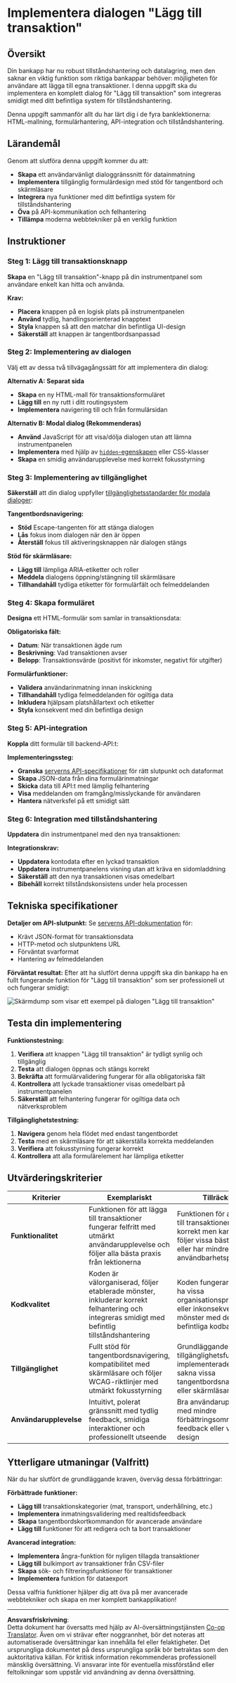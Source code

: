 <!--
CO_OP_TRANSLATOR_METADATA:
{
  "original_hash": "50a7783473b39a2e0f133e271a102231",
  "translation_date": "2025-10-23T21:41:15+00:00",
  "source_file": "7-bank-project/4-state-management/assignment.md",
  "language_code": "sv"
}
-->
# Implementera dialogen "Lägg till transaktion"

## Översikt

Din bankapp har nu robust tillståndshantering och datalagring, men den saknar en viktig funktion som riktiga bankappar behöver: möjligheten för användare att lägga till egna transaktioner. I denna uppgift ska du implementera en komplett dialog för "Lägg till transaktion" som integreras smidigt med ditt befintliga system för tillståndshantering.

Denna uppgift sammanför allt du har lärt dig i de fyra banklektionerna: HTML-mallning, formulärhantering, API-integration och tillståndshantering.

## Lärandemål

Genom att slutföra denna uppgift kommer du att:
- **Skapa** ett användarvänligt dialoggränssnitt för datainmatning
- **Implementera** tillgänglig formulärdesign med stöd för tangentbord och skärmläsare
- **Integrera** nya funktioner med ditt befintliga system för tillståndshantering
- **Öva** på API-kommunikation och felhantering
- **Tillämpa** moderna webbtekniker på en verklig funktion

## Instruktioner

### Steg 1: Lägg till transaktionsknapp

**Skapa** en "Lägg till transaktion"-knapp på din instrumentpanel som användare enkelt kan hitta och använda.

**Krav:**
- **Placera** knappen på en logisk plats på instrumentpanelen
- **Använd** tydlig, handlingsorienterad knapptext
- **Styla** knappen så att den matchar din befintliga UI-design
- **Säkerställ** att knappen är tangentbordsanpassad

### Steg 2: Implementering av dialogen

Välj ett av dessa två tillvägagångssätt för att implementera din dialog:

**Alternativ A: Separat sida**
- **Skapa** en ny HTML-mall för transaktionsformuläret
- **Lägg till** en ny rutt i ditt routingsystem
- **Implementera** navigering till och från formulärsidan

**Alternativ B: Modal dialog (Rekommenderas)**
- **Använd** JavaScript för att visa/dölja dialogen utan att lämna instrumentpanelen
- **Implementera** med hjälp av [`hidden`-egenskapen](https://developer.mozilla.org/docs/Web/HTML/Global_attributes/hidden) eller CSS-klasser
- **Skapa** en smidig användarupplevelse med korrekt fokusstyrning

### Steg 3: Implementering av tillgänglighet

**Säkerställ** att din dialog uppfyller [tillgänglighetsstandarder för modala dialoger](https://developer.paciellogroup.com/blog/2018/06/the-current-state-of-modal-dialog-accessibility/):

**Tangentbordsnavigering:**
- **Stöd** Escape-tangenten för att stänga dialogen
- **Lås** fokus inom dialogen när den är öppen
- **Återställ** fokus till aktiveringsknappen när dialogen stängs

**Stöd för skärmläsare:**
- **Lägg till** lämpliga ARIA-etiketter och roller
- **Meddela** dialogens öppning/stängning till skärmläsare
- **Tillhandahåll** tydliga etiketter för formulärfält och felmeddelanden

### Steg 4: Skapa formuläret

**Designa** ett HTML-formulär som samlar in transaktionsdata:

**Obligatoriska fält:**
- **Datum**: När transaktionen ägde rum
- **Beskrivning**: Vad transaktionen avser
- **Belopp**: Transaktionsvärde (positivt för inkomster, negativt för utgifter)

**Formulärfunktioner:**
- **Validera** användarinmatning innan inskickning
- **Tillhandahåll** tydliga felmeddelanden för ogiltiga data
- **Inkludera** hjälpsam platshållartext och etiketter
- **Styla** konsekvent med din befintliga design

### Steg 5: API-integration

**Koppla** ditt formulär till backend-API:t:

**Implementeringssteg:**
- **Granska** [serverns API-specifikationer](../api/README.md) för rätt slutpunkt och dataformat
- **Skapa** JSON-data från dina formulärinmatningar
- **Skicka** data till API:t med lämplig felhantering
- **Visa** meddelanden om framgång/misslyckande för användaren
- **Hantera** nätverksfel på ett smidigt sätt

### Steg 6: Integration med tillståndshantering

**Uppdatera** din instrumentpanel med den nya transaktionen:

**Integrationskrav:**
- **Uppdatera** kontodata efter en lyckad transaktion
- **Uppdatera** instrumentpanelens visning utan att kräva en sidomladdning
- **Säkerställ** att den nya transaktionen visas omedelbart
- **Bibehåll** korrekt tillståndskonsistens under hela processen

## Tekniska specifikationer

**Detaljer om API-slutpunkt:**
Se [serverns API-dokumentation](../api/README.md) för:
- Krävt JSON-format för transaktionsdata
- HTTP-metod och slutpunktens URL
- Förväntat svarformat
- Hantering av felmeddelanden

**Förväntat resultat:**
Efter att ha slutfört denna uppgift ska din bankapp ha en fullt fungerande funktion för "Lägg till transaktion" som ser professionell ut och fungerar smidigt:

![Skärmdump som visar ett exempel på dialogen "Lägg till transaktion"](../../../../translated_images/dialog.93bba104afeb79f12f65ebf8f521c5d64e179c40b791c49c242cf15f7e7fab15.sv.png)

## Testa din implementering

**Funktionstestning:**
1. **Verifiera** att knappen "Lägg till transaktion" är tydligt synlig och tillgänglig
2. **Testa** att dialogen öppnas och stängs korrekt
3. **Bekräfta** att formulärvalidering fungerar för alla obligatoriska fält
4. **Kontrollera** att lyckade transaktioner visas omedelbart på instrumentpanelen
5. **Säkerställ** att felhantering fungerar för ogiltiga data och nätverksproblem

**Tillgänglighetstestning:**
1. **Navigera** genom hela flödet med endast tangentbordet
2. **Testa** med en skärmläsare för att säkerställa korrekta meddelanden
3. **Verifiera** att fokusstyrning fungerar korrekt
4. **Kontrollera** att alla formulärelement har lämpliga etiketter

## Utvärderingskriterier

| Kriterier | Exemplariskt | Tillräckligt | Behöver förbättras |
| --------- | ------------ | ------------ | ------------------ |
| **Funktionalitet** | Funktionen för att lägga till transaktioner fungerar felfritt med utmärkt användarupplevelse och följer alla bästa praxis från lektionerna | Funktionen för att lägga till transaktioner fungerar korrekt men kanske inte följer vissa bästa praxis eller har mindre användbarhetsproblem | Funktionen för att lägga till transaktioner fungerar delvis eller har betydande användbarhetsproblem |
| **Kodkvalitet** | Koden är välorganiserad, följer etablerade mönster, inkluderar korrekt felhantering och integreras smidigt med befintlig tillståndshantering | Koden fungerar men kan ha vissa organisationsproblem eller inkonsekventa mönster med den befintliga kodbasen | Koden har betydande strukturella problem eller integreras inte väl med befintliga mönster |
| **Tillgänglighet** | Fullt stöd för tangentbordsnavigering, kompatibilitet med skärmläsare och följer WCAG-riktlinjer med utmärkt fokusstyrning | Grundläggande tillgänglighetsfunktioner implementerade men kan sakna vissa tangentbordsnavigerings- eller skärmläsarfunktioner | Begränsade eller inga tillgänglighetshänsyn implementerade |
| **Användarupplevelse** | Intuitivt, polerat gränssnitt med tydlig feedback, smidiga interaktioner och professionellt utseende | Bra användarupplevelse med mindre förbättringsområden i feedback eller visuell design | Dålig användarupplevelse med förvirrande gränssnitt eller brist på användarfeedback |

## Ytterligare utmaningar (Valfritt)

När du har slutfört de grundläggande kraven, överväg dessa förbättringar:

**Förbättrade funktioner:**
- **Lägg till** transaktionskategorier (mat, transport, underhållning, etc.)
- **Implementera** inmatningsvalidering med realtidsfeedback
- **Skapa** tangentbordskortkommandon för avancerade användare
- **Lägg till** funktioner för att redigera och ta bort transaktioner

**Avancerad integration:**
- **Implementera** ångra-funktion för nyligen tillagda transaktioner
- **Lägg till** bulkimport av transaktioner från CSV-filer
- **Skapa** sök- och filtreringsfunktioner för transaktioner
- **Implementera** funktion för dataexport

Dessa valfria funktioner hjälper dig att öva på mer avancerade webbtekniker och skapa en mer komplett bankapplikation!

---

**Ansvarsfriskrivning**:  
Detta dokument har översatts med hjälp av AI-översättningstjänsten [Co-op Translator](https://github.com/Azure/co-op-translator). Även om vi strävar efter noggrannhet, bör det noteras att automatiserade översättningar kan innehålla fel eller felaktigheter. Det ursprungliga dokumentet på dess ursprungliga språk bör betraktas som den auktoritativa källan. För kritisk information rekommenderas professionell mänsklig översättning. Vi ansvarar inte för eventuella missförstånd eller feltolkningar som uppstår vid användning av denna översättning.